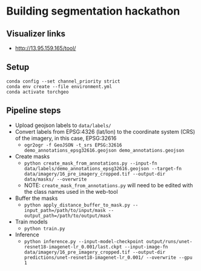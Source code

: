 # Building segmentation hackathon

## Visualizer links

- http://13.95.159.165/tool/

## Setup

```
conda config --set channel_priority strict
conda env create --file environment.yml
conda activate torchgeo
```

## Pipeline steps

- Upload geojson labels to `data/labels/`
- Convert labels from EPSG:4326 (lat/lon) to the coordinate system (CRS) of the imagery, in this case, EPSG:32616
  - `ogr2ogr -f GeoJSON -t_srs EPSG:32616 demo_annotations_epsg32616.geojson demo_annotations.geojson`
- Create masks
  - `python create_mask_from_annotations.py --input-fn data/labels/demo_annotations_epsg32616.geojson --target-fn data/imagery/16_pre_imagery_cropped.tif --output-dir data/masks/ --overwrite`
  - NOTE: `create_mask_from_annotations.py` will need to be edited with the class names used in the web-tool
- Buffer the masks
  -  `python apply_distance_buffer_to_mask.py --input_path=/path/to/input/mask --output_path=/path/to/output/mask`
- Train models
  - `python train.py`
- Inference
  - `python inference.py --input-model-checkpoint output/runs/unet-resnet18-imagenet-lr_0.001/last.ckpt --input-image-fn data/imagery/16_pre_imagery_cropped.tif --output-dir predictions/unet-resnet18-imagenet-lr_0.001/ --overwrite --gpu 1`
